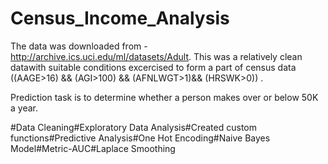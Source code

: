 # Census_Income_Analysis

The data was downloaded from - http://archive.ics.uci.edu/ml/datasets/Adult. This was a relatively clean datawith suitable conditions excercised to form a part of census data ((AAGE>16) && (AGI>100) && (AFNLWGT>1)&& (HRSWK>0)) .

Prediction task is to determine whether a person makes over or below 50K a year.

#Data Cleaning#Exploratory Data Analysis#Created custom functions#Predictive Analysis#One Hot Encoding#Naive Bayes Model#Metric-AUC#Laplace Smoothing
